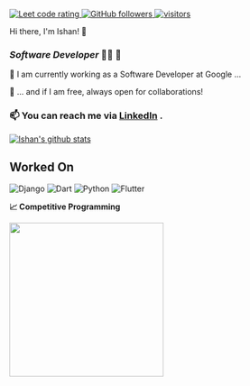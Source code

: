  <p align="left">
  <a href="https://leetcode.com/ishanmay8/">
    <img src="https://cp-logo.vercel.app/leetcode/ishanmay8" alt="Leet code rating" />
  </a>
 <a href="https://github.com/ishan0805?tab=followers">
    <img alt="GitHub followers" src="https://img.shields.io/github/followers/ishan0805?color=green&logo=github">
  </a>
  <a href="https://github.com/ishan0805/">
    <img src="https://komarev.com/ghpvc/?username=ishan0805" alt="visitors" />
  </a>

</p>

 
 Hi there, I'm Ishan! 👋  
### *Software Developer* 👩‍💻 🎉

🔭 I am currently working as a Software Developer at Google ...

👯 ... and if I am free, always open for collaborations!

### 📫 You can reach me via [LinkedIn](https://www.linkedin.com/in/ishan0805/)  .

[![Ishan's github stats](https://github-readme-stats.vercel.app/api?username=ishan0805&count_private=true&show_icons=true&theme=radical&hide_rank=false)](https://github.com/ishan0805/github-readme-stats)



## Worked On
![Django](https://img.shields.io/badge/Django-092E20?style=for-the-badge&logo=django&logoColor=white)
![Dart](https://img.shields.io/badge/dart-%230175C2.svg?style=for-the-badge&logo=dart&logoColor=white) ![Python](https://img.shields.io/badge/Python-14354C?style=for-the-badge&logo=python&logoColor=white) ![Flutter](https://img.shields.io/badge/Flutter-%2302569B.svg?style=for-the-badge&logo=Flutter&logoColor=white) 


<b>&#128200; Competitive Programming</b>
<p float="left">
<img height="273em" src="https://leetcard.jacoblin.cool/ishanmay8?theme=light&font=Karma&ext=contest" />
</p>





